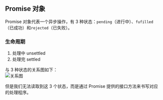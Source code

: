 ## Promise 对象

Promise 对象代表一个异步操作，有 3 种状态：`pending`（进行中）、`fufilled`（已成功）和`rejected`（已失败）。

### 生命周期

1. 处理中 unsettled
2. 处理完 settled

与 3 种状态的关系图如下：  
![关系图](https://p9-xtjj-sign.byteimg.com/tos-cn-i-73owjymdk6/889f33d7bc9c486f9fb76d938b49bcc3~tplv-73owjymdk6-jj-mark-v1:0:0:0:0:5o6Y6YeR5oqA5pyv56S-5Yy6IEAgYW1iaXRpb3Vz:q75.awebp?rk3s=f64ab15b&x-expires=1741511569&x-signature=ziSfD6SAWwu%2Bi2mozaQctLt%2F97s%3D)

但是我们无法读取到这 3 个状态，而是通过 Promise 提供的接口方法来书写对应的处理程序。
